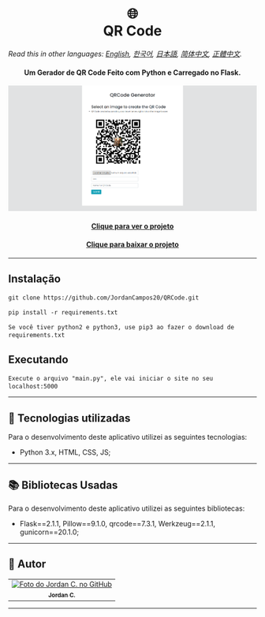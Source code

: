 <h1 align="center">
  🌐️<br>QR Code
</h1>

*Read this in other languages: [English](readme.md), [한국어](readme.ko.md), [日本語](readme.ja.md), [简体中文](readme.zh-cn.md), [正體中文](readme.zh-tw.md).*

<h4 align="center">
  Um Gerador de QR Code Feito com Python e Carregado no Flask.
</h4>

<p align="center"><img src="Images/preview.png" alt="Resultado final do projeto"></p>

<h4 align="center"><a href="https://webqrcodegeneratorreserve.herokuapp.com">Clique para ver o projeto</a></h4>
<h4 align="center"><a href="https://github.com/JordanCampos20/QRCode/archive/refs/heads/main.zip">Clique para baixar o projeto</a></h4>

---

## Instalação
```
git clone https://github.com/JordanCampos20/QRCode.git
```
```
pip install -r requirements.txt
```

```
Se você tiver python2 e python3, use pip3 ao fazer o download de requirements.txt 
```

## Executando

```
Execute o arquivo "main.py", ele vai iniciar o site no seu localhost:5000
```

---

## 💼 Tecnologias utilizadas
Para o desenvolvimento deste aplicativo utilizei as seguintes tecnologias:

- Python 3.x, HTML, CSS, JS;

---

## 📚 Bibliotecas Usadas
Para o desenvolvimento deste aplicativo utilizei as seguintes bibliotecas:

- Flask==2.1.1, Pillow==9.1.0, qrcode==7.3.1, Werkzeug==2.1.1, gunicorn==20.1.0;

---

## 🦄 Autor<br>
<table>
  <tr>
    <td align="center">
      <a href="https://github.com/JordanCampos20">
        <img src="https://avatars.githubusercontent.com/u/85715358" width="100px;" alt="Foto do Jordan C. no GitHub"/><br>
        <sub>
          <b>Jordan C.</b>
        </sub>
      </a>
    </td>
  </tr>
</table>

---